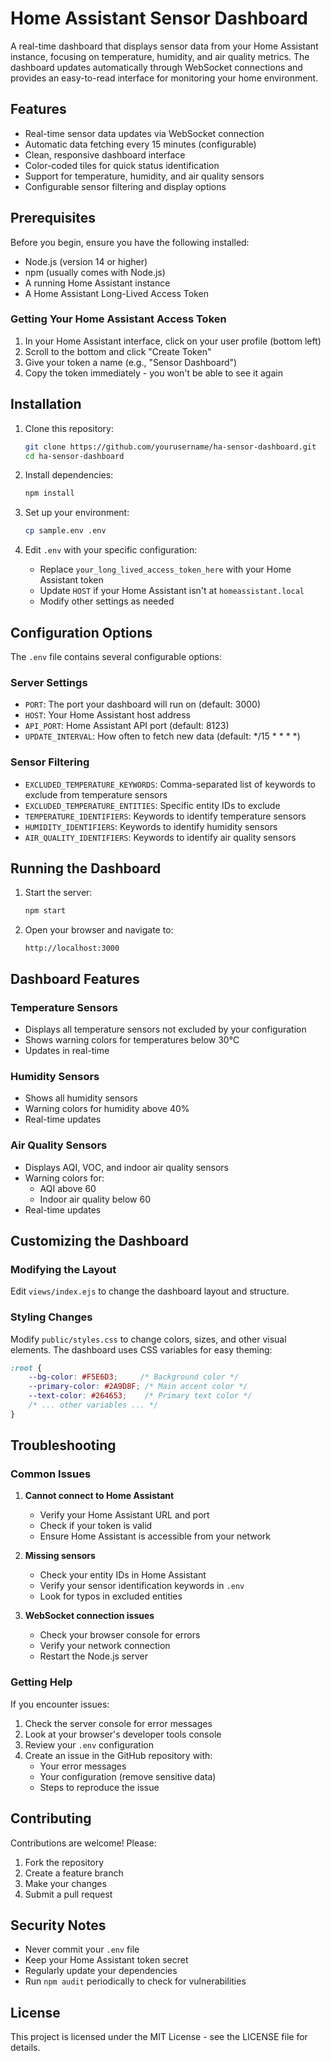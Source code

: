 # Home Assistant Sensor Dashboard

A real-time dashboard that displays sensor data from your Home Assistant instance, focusing on temperature, humidity, and air quality metrics. The dashboard updates automatically through WebSocket connections and provides an easy-to-read interface for monitoring your home environment.

## Features

- Real-time sensor data updates via WebSocket connection
- Automatic data fetching every 15 minutes (configurable)
- Clean, responsive dashboard interface
- Color-coded tiles for quick status identification
- Support for temperature, humidity, and air quality sensors
- Configurable sensor filtering and display options

## Prerequisites

Before you begin, ensure you have the following installed:
- Node.js (version 14 or higher)
- npm (usually comes with Node.js)
- A running Home Assistant instance
- A Home Assistant Long-Lived Access Token

### Getting Your Home Assistant Access Token

1. In your Home Assistant interface, click on your user profile (bottom left)
2. Scroll to the bottom and click "Create Token"
3. Give your token a name (e.g., "Sensor Dashboard")
4. Copy the token immediately - you won't be able to see it again

## Installation

1. Clone this repository:
   ```bash
   git clone https://github.com/yourusername/ha-sensor-dashboard.git
   cd ha-sensor-dashboard
   ```

2. Install dependencies:
   ```bash
   npm install
   ```

3. Set up your environment:
   ```bash
   cp sample.env .env
   ```

4. Edit `.env` with your specific configuration:
   - Replace `your_long_lived_access_token_here` with your Home Assistant token
   - Update `HOST` if your Home Assistant isn't at `homeassistant.local`
   - Modify other settings as needed

## Configuration Options

The `.env` file contains several configurable options:

### Server Settings
- `PORT`: The port your dashboard will run on (default: 3000)
- `HOST`: Your Home Assistant host address
- `API_PORT`: Home Assistant API port (default: 8123)
- `UPDATE_INTERVAL`: How often to fetch new data (default: */15 * * * *)

### Sensor Filtering
- `EXCLUDED_TEMPERATURE_KEYWORDS`: Comma-separated list of keywords to exclude from temperature sensors
- `EXCLUDED_TEMPERATURE_ENTITIES`: Specific entity IDs to exclude
- `TEMPERATURE_IDENTIFIERS`: Keywords to identify temperature sensors
- `HUMIDITY_IDENTIFIERS`: Keywords to identify humidity sensors
- `AIR_QUALITY_IDENTIFIERS`: Keywords to identify air quality sensors

## Running the Dashboard

1. Start the server:
   ```bash
   npm start
   ```

2. Open your browser and navigate to:
   ```
   http://localhost:3000
   ```

## Dashboard Features

### Temperature Sensors
- Displays all temperature sensors not excluded by your configuration
- Shows warning colors for temperatures below 30°C
- Updates in real-time

### Humidity Sensors
- Shows all humidity sensors
- Warning colors for humidity above 40%
- Real-time updates

### Air Quality Sensors
- Displays AQI, VOC, and indoor air quality sensors
- Warning colors for:
  - AQI above 60
  - Indoor air quality below 60
- Real-time updates

## Customizing the Dashboard

### Modifying the Layout
Edit `views/index.ejs` to change the dashboard layout and structure.

### Styling Changes
Modify `public/styles.css` to change colors, sizes, and other visual elements. The dashboard uses CSS variables for easy theming:

```css
:root {
    --bg-color: #F5E6D3;     /* Background color */
    --primary-color: #2A9D8F; /* Main accent color */
    --text-color: #264653;    /* Primary text color */
    /* ... other variables ... */
}
```

## Troubleshooting

### Common Issues

1. **Cannot connect to Home Assistant**
   - Verify your Home Assistant URL and port
   - Check if your token is valid
   - Ensure Home Assistant is accessible from your network

2. **Missing sensors**
   - Check your entity IDs in Home Assistant
   - Verify your sensor identification keywords in `.env`
   - Look for typos in excluded entities

3. **WebSocket connection issues**
   - Check your browser console for errors
   - Verify your network connection
   - Restart the Node.js server

### Getting Help

If you encounter issues:
1. Check the server console for error messages
2. Look at your browser's developer tools console
3. Review your `.env` configuration
4. Create an issue in the GitHub repository with:
   - Your error messages
   - Your configuration (remove sensitive data)
   - Steps to reproduce the issue

## Contributing

Contributions are welcome! Please:
1. Fork the repository
2. Create a feature branch
3. Make your changes
4. Submit a pull request

## Security Notes

- Never commit your `.env` file
- Keep your Home Assistant token secret
- Regularly update your dependencies
- Run `npm audit` periodically to check for vulnerabilities

## License

This project is licensed under the MIT License - see the LICENSE file for details.